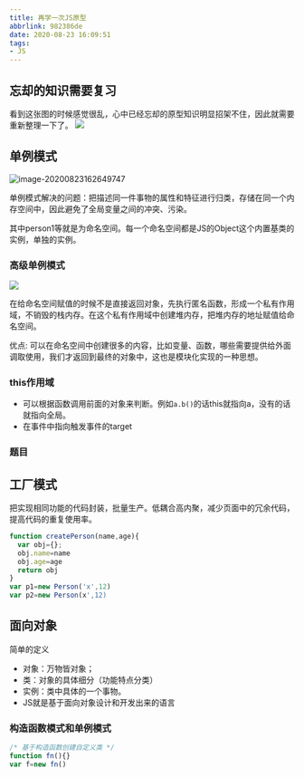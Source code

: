 ```yaml
---
title: 再学一次JS原型
abbrlink: 982386de
date: 2020-08-23 16:09:51
tags:
- JS
---
```

## 忘却的知识需要复习

看到这张图的时候感觉很乱，心中已经忘却的原型知识明显招架不住，因此就需要重新整理一下了。
![](https://cdn.jsdelivr.net/gh/kitety/blog_img/img/20200823161711.png)
<!-- more -->

## 单例模式

![image-20200823162649747](https://cdn.jsdelivr.net/gh/kitety/blog_img/img/image-20200823162649747.png)

单例模式解决的问题：把描述同一件事物的属性和特征进行归类，存储在同一个内存空间中，因此避免了全局变量之间的冲突、污染。

其中person1等就是为命名空间。每一个命名空间都是JS的Object这个内置基类的实例，单独的实例。

### 高级单例模式
![](https://cdn.jsdelivr.net/gh/kitety/blog_img/img/20200823163442.png)

在给命名空间赋值的时候不是直接返回对象，先执行匿名函数，形成一个私有作用域，不销毁的栈内存。在这个私有作用域中创建堆内存，把堆内存的地址赋值给命名空间。

优点: 可以在命名空间中创建很多的内容，比如变量、函数，哪些需要提供给外面调取使用，我们才返回到最终的对象中，这也是模块化实现的一种思想。

### this作用域
- 可以根据函数调用前面的对象来判断。例如`a.b()`的话this就指向a，没有的话就指向全局。
- 在事件中指向触发事件的target

### 题目

## 工厂模式
把实现相同功能的代码封装，批量生产。低耦合高内聚，减少页面中的冗余代码，提高代码的重复使用率。
```js
function createPerson(name,age){
  var obj={};
  obj.name=name
  obj.age=age
  return obj
}
var p1=new Person('x',12)
var p2=new Person(x',12)
```
## 面向对象
简单的定义
- 对象：万物皆对象；
- 类：对象的具体细分（功能特点分类）
- 实例：类中具体的一个事物。
- JS就是基于面向对象设计和开发出来的语言
  
### 构造函数模式和单例模式
```js
/* 基于构造函数创建自定义类 */
function fn(){}
var f=new fn()
```


